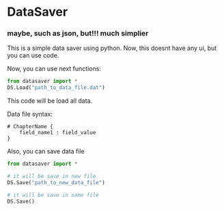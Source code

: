 

# DataSaver
### maybe, such as json, but!!! much simplier

This is a simple data saver using python.
Now, this doesnt have any ui, but you can use code.

Now, you can use next functions:

```python
from datasaver import *
DS.Load("path_to_data_file.dat")
```
This code will be load all data.

Data file syntax:
```
# ChapterName {
    field_name1 : field_value
}
```

Also, you can save data file

```python
from datasaver import *

# it will be save in new file
DS.Save("path_to_new_data_file")

# it will be save in same file
DS.Save()
```